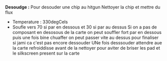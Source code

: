 **Desoudge :**
Pour desouder une chip au hitgun
Nettoyer la chip et mettre du flux
- Temperature : 330degCels
- Soufle vers 70 si par en dessous et 30 si par au dessus
Si on a pas de composant en desosous de la carte on peut souffler fort par en dessous puis une fois bine chuaffer on peut passer vite au dessus pour finaliser si jami ca c'est pas encore dessouder
UNe fois desssouder attendre aue la carte refroiddisse avant de la nettoyer pour aviter de briser les pad et le silkscreen present sur la carte
